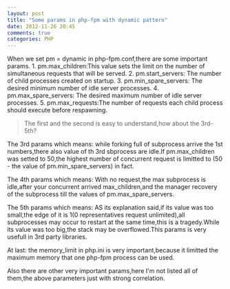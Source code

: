 ```yaml
---
layout: post
title: "Some params in php-fpm with dynamic pattern"
date: 2012-11-26 20:45
comments: true
categories: PHP
---
```

When we set pm = dynamic in php-fpm.conf,there are some important params.
    1. pm.max_children:This value sets the limit on the number of simultaneous requests that will be served.
    2. pm.start_servers: The number of child processes created on startup.
    3. pm.min_spare_servers: The desired minimum number of idle server processes.
    4. pm.max_spare_servers: The desired maximum number of idle server processes.
    5. pm.max_requests:The number of requests each child process should execute before respawning.
>The first and the second is easy to understand,how about the 3rd-5th?

The 3rd params which means: while forking full of subprocess arrive the 1st numbers,there also value of th 3rd sbprocess are idle.If pm.max_children was setted to 50,the highest number of concurrent request is limitted to (50 - the value of pm.min_spare_servers) in fact.
<!--more-->
The 4th params which means: With no request,the max subprocess is idle,after your concurrent arrived max_children,and the manager recovery of the subprocess till the values of pm.max_spare_servers.

The 5th params which means: AS its explanation said,if its value was too small,the edge of it is 1(0 representatives request unlimited),all subprocesses may occur to restart at the same time,this is a tragedy.While its value was too big,the stack may be overflowed.This params is very usefull in 3rd party libraries.

At last: the memory_limit in php.ini is very important,because it limitted the maximum memory that one php-fpm process  can be used.

Also there are other very important params,here I'm not listed all of them,the above parameters just with strong correlation.

